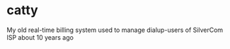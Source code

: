 catty
=====

My old real-time billing system used to manage dialup-users of SilverCom ISP about 10 years ago
